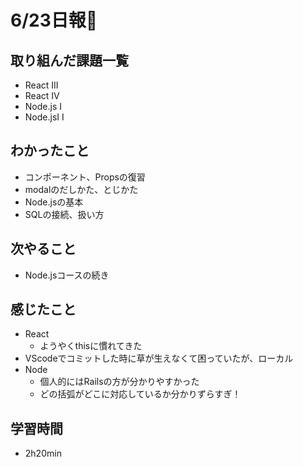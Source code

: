 # 6/23日報🐶

## 取り組んだ課題一覧

* React III
* React IV
* Node.js I
* Node.jsI I

## わかったこと

* コンポーネント、Propsの復習
* modalのだしかた、とじかた
* Node.jsの基本
* SQLの接続、扱い方

## 次やること

* Node.jsコースの続き

## 感じたこと

* React
  * ようやくthisに慣れてきた
* VScodeでコミットした時に草が生えなくて困っていたが、ローカル
* Node
  * 個人的にはRailsの方が分かりやすかった
  * どの括弧がどこに対応しているか分かりずらすぎ！

## 学習時間

* 2h20min
